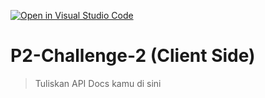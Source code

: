 [![Open in Visual Studio Code](https://classroom.github.com/assets/open-in-vscode-2e0aaae1b6195c2367325f4f02e2d04e9abb55f0b24a779b69b11b9e10269abc.svg)](https://classroom.github.com/online_ide?assignment_repo_id=18720776&assignment_repo_type=AssignmentRepo)
# P2-Challenge-2 (Client Side)

> Tuliskan API Docs kamu di sini
